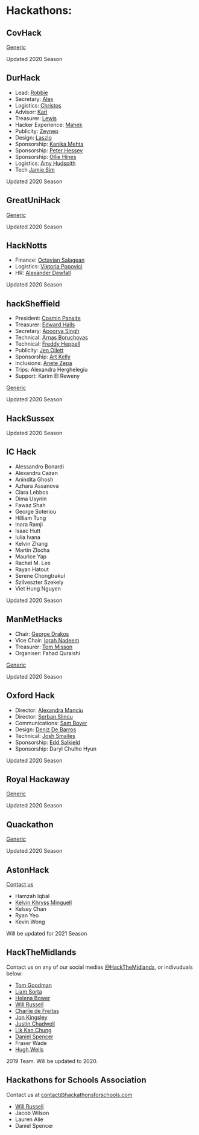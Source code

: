 # Hackathons:

## CovHack

[Generic](mailto:hello@covhack.org)

Updated 2020 Season

## DurHack
* Lead: [Robbie](mailto:robbie.jw@durhack.com)
* Secretary: [Alex](mailto:alex.k@durhack.com)
* Logistics: [Christos](mailto:christos.cm@durhack.com)
* Advisor: [Karl](mailto:karl.s@durhack.com)
* Treasurer: [Lewis](mailto:lewis.s@durhack.com)
* Hacker Experience: [Mahek](mailto:mahek.k@durhack.com)
* Publicity: [Zeynep](mailto:zeynep.e@durhack.com)
* Design: [Laszlo](mailto:laszlo.k@durhack.com)
* Sponsorship: [Kanika Mehta](mailto:Kanika.m@durhack.com)
* Sponsorship: [Peter Hessey](mailto:peter.h@durhack.com)
* Sponsorship: [Ollie Hines](mailto:oliver.h@durhack.com)
* Logistics: [Amy Hudspith](mailto:amy.h@durhack.com)
* Tech [Jamie Sim](mailto:Jamie.s@durhack.com)

Updated 2020 Season

## GreatUniHack

[Generic](mailto:hackathons@unicsmcr.com)

Updated 2020 Season


## HackNotts
* Finance: [Octavian Salagean](mailto:octavian@hacknotts.com)
* Logistics: [Viktoria Popovici](mailto:viktoria@hacknotts.com)
* HR: [Alexander Dewfall](mailto:alexander@hacknotts.com)

Updated 2020 Season


## hackSheffield
* President: [Cosmin Panaite](mailto:cosmin@hacksheffield.co)
* Treasurer: [Edward Hails](mailto:ed@hacksheffield.co)
* Secretary: [Apoorva Singh](mailto:apoorva@hacksheffield.co)
* Technical: [Arnas Boruchovas](mailto:arnas@hacksheffield.co)
* Technical: [Freddy Heppell](mailto:freddy@hacksheffield.co)
* Publicity: [Jen Ollett](mailto:jen@hacksheffield.co)
* Sponsorship: [Art Kelly](mailto:art@hacksheffield.co)
* Inclusions: [Anete Zepa](mailto:anete@hacksheffield.co)
* Trips: Alexandra Herghelegiu
* Support: Karim El Reweny

[Generic](mailto:mailto:team@hacksheffield.co)

Updated 2020 Season

## HackSussex
Updated 2020 Season

## IC Hack
* Alessandro Bonardi
* Alexandru Cazan
* Anindita Ghosh
* Azhara Assanova
* Clara Lebbos
* Dima Usynin
* Fawaz Shah
* George Soteriou
* Hilliam Tung
* Inara Ramji
* Isaac Hutt
* Iulia Ivana
* Kelvin Zhang
* Martin Zlocha
* Maurice Yap
* Rachel M. Lee
* Rayan Hatout
* Serene Chongtrakul
* Szilveszter Szekely
* Viet Hung Nguyen

Updated 2020 Season

## ManMetHacks
* Chair: [George Drakos](https://twitter.com/_GeorgiosDrakos)
* Vice Chair: [Iqrah Nadeem](https://twitter.com/i_iqrah)
* Treasurer: [Tom Misson](https://twitter.com/thomas_misson)
* Organiser: Fahad Quraishi

[Generic](mailto:hellohackerssoc@gmail.com)

Updated 2020 Season

## Oxford Hack
* Director: [Alexandra Manciu](https://www.facebook.com/alexandra.manciu.5811)
* Director: [Șerban Șlincu](https://www.facebook.com/SerbanStefanSlincu)
* Communications: [Sam Boyer](mailto:samuel.boyer@stcatz.ox.ac.uk)
* Design: [Deniz De Barros](mailto:deniz.debarros@sjc.ox.ac.uk)
* Technical: [Josh Smailes](mailto:joshua.smailes@stcatz.ox.ac.uk)
* Sponsorship: [Edd Salkield](mailto:edward.salkield@stcatz.ox.ac.uk)
* Sponsorship: Daryl Chulho Hyun

Updated 2020 Season


## Royal Hackaway 

[Generic](mailto:wes@royalhackaway.com)

Updated 2020 Season

## Quackathon

[Generic](mailto:info@quackathon.com)

Updated 2020 Season

## AstonHack

[Contact us](mailto:compsci.society@aston.ac.uk)

* Hamzah Iqbal
* [Kelvin Khryss Minguell](https://twitter.com/kkgm13)
* Kelsey Chan
* Ryan Yeo
* Kevin Wong

Will be updated for 2021 Season

## HackTheMidlands

Contact us on any of our social medias [@HackTheMidlands](https://twitter.com/hackthemidlands), or indivuduals below:

* [Tom Goodman](https://twitter.com/TauOmicronMu)
* [Liam Sorta](https://twitter.com/LiamSorta)
* [Helena Bower](https://twitter.com/bowerhe)
* [Will Russell](https://twitter.com/wrussell1999)
* [Charlie de Freitas](https://twitter.com/chasbob97)
* [Jon Kingsley](https://twitter.com/JFKingsley)
* [Justin Chadwell](https://twitter.com/jedevc)
* [Lik Kan Chung](https://twitter.com/LikkanChung)
* [Daniel Spencer](mailto:danielfspencer1@gmail.com) 
* Fraser Wade
* [Hugh Wells](https://twitter.com/crablabuk)

2019 Team. Will be updated to 2020.

## Hackathons for Schools Association

Contact us at [contact@hackathonsforschools.com](mailto:contact@hackathonsforschools.com)

* [Will Russell](mailto:will@hackathonsforschools.com)
* Jacob Wilson
* Lauren Alie
* Daniel Spencer
